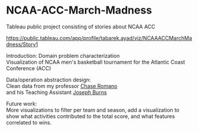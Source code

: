# NCAA-ACC-March-Madness
Tableau public project consisting of stories about NCAA ACC

https://public.tableau.com/app/profile/tabarek.ayad/viz/NCAAACCMarchMadness/Story1

Introduction: Domain problem characterization <br/>
Visualization of NCAA men's basketball tournament for the Atlantic Coast Conference (ACC)

Data/operation abstraction design: <br/>
Clean data from my professor [Chase Romano](https://www.linkedin.com/in/chase-romano-0aa4046b/) <br/>
and his Teaching Assistant [Joseph Burns](https://www.linkedin.com/in/joeburns91/)

Future work: <br/>
More visualizations to filter per team and season, add a visualization to show what activities contributed to the total score, and what features correlated to wins.
